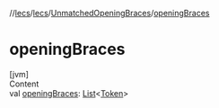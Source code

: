 //[lecs](../../index.md)/[lecs](../index.md)/[UnmatchedOpeningBraces](index.md)/[openingBraces](opening-braces.md)



# openingBraces  
[jvm]  
Content  
val [openingBraces](opening-braces.md): [List](https://kotlinlang.org/api/latest/jvm/stdlib/kotlin.collections/-list/index.html)<[Token](../-token/index.md)>  



